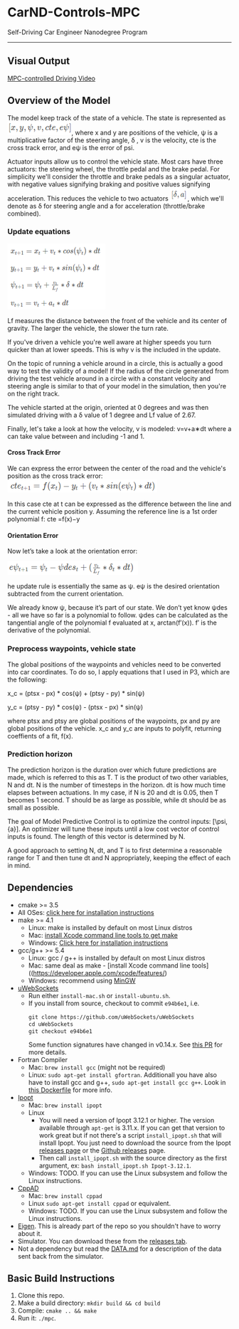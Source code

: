 # CarND-Controls-MPC
Self-Driving Car Engineer Nanodegree Program

---

## Visual Output
[MPC-controlled Driving Video](https://youtu.be/ptBV-HJAnfs)

## Overview of the Model
The model keep track of the state of a vehicle. The state is represented as
![state](img/km-state.png), where x and y are positions of the vehicle, ψ is a multiplicative factor of the steering angle, δ , v is the velocity, cte is the cross track error, and eψ is the error of psi. 

Actuator inputs allow us to control the vehicle state. Most cars have three actuators: the steering wheel, the throttle pedal and the brake pedal. For simplicity we'll consider the throttle and brake pedals as a singular actuator, with negative values signifying braking and positive values signifying acceleration. This reduces the vehicle to two actuators ![*](img/km-actuators.png), which we'll denote as δ for steering angle and a for acceleration (throttle/brake combined).


### Update equations
![*](img/kinematic_model.png)

Lf measures the distance between the front of the vehicle and its center of gravity. The larger the vehicle, the slower the turn rate.

If you've driven a vehicle you're well aware at higher speeds you turn quicker than at lower speeds. This is why v is the included in the update.

On the topic of running a vehicle around in a circle, this is actually a good way to test the validity of a model! If the radius of the circle generated from driving the test vehicle around in a circle with a constant velocity and steering angle is similar to that of your model in the simulation, then you're on the right track.

The vehicle started at the origin, oriented at 0 degrees and was then simulated driving with a δ value of 1 degree and Lf​​ value of 2.67.

Finally, let's take a look at how the velocity, v is modeled:
v=v+a∗dt
where a can take value between and including -1 and 1.

#### Cross Track Error
We can express the error between the center of the road and the vehicle's position as the cross track error:
![*](img/km-cte1.png)

In this case cte at t can be expressed as the difference between the line and the current vehicle position y. Assuming the reference line is a 1st order polynomial f:
cte =f(x)−y

#### Orientation Error
Now let’s take a look at the orientation error:

![*](img/km-oe1.png)

he update rule is essentially the same as ψ.
eψ is the desired orientation subtracted from the current orientation.

​We already know ψ, because it’s part of our state. We don’t yet know ψdes - all we have so far is a polynomial to follow. ψdes can be calculated as the tangential angle of the polynomial f evaluated at x, arctan(f′(x)). f′ is the derivative of the polynomial.

### Preprocess waypoints, vehicle state
The global positions of the waypoints and vehicles need to be converted into car coordinates. To do so, I apply equations that I used in P3, which are the following:

x_c = (ptsx - px) * cos(ψ) + (ptsy - py) * sin(ψ)

y_c = (ptsy - py) * cos(ψ) - (ptsx - px) * sin(ψ)

where ptsx and ptsy are global positions of the waypoints, px and py are global positions of the vehicle. x_c and y_c are inputs to polyfit, returning coeffients of a fit, f(x).


### Prediction horizon
The prediction horizon is the duration over which future predictions are made, which is referred to this as T. T is the product of two other variables, N and dt. N is the number of timesteps in the horizon. dt is how much time elapses between actuations. In my case, if N is 20 and dt is 0.05, then T becomes 1 second. T should be as large as possible, while dt should be as small as possible.

The goal of Model Predictive Control is to optimize the control inputs: [\psi,{a}]. An optimizer will tune these inputs until a low cost vector of control inputs is found. The length of this vector is determined by N. 

A good approach to setting N, dt, and T is to first determine a reasonable range for T and then tune dt and N appropriately, keeping the effect of each in mind.


## Dependencies

* cmake >= 3.5
 * All OSes: [click here for installation instructions](https://cmake.org/install/)
* make >= 4.1
  * Linux: make is installed by default on most Linux distros
  * Mac: [install Xcode command line tools to get make](https://developer.apple.com/xcode/features/)
  * Windows: [Click here for installation instructions](http://gnuwin32.sourceforge.net/packages/make.htm)
* gcc/g++ >= 5.4
  * Linux: gcc / g++ is installed by default on most Linux distros
  * Mac: same deal as make - [install Xcode command line tools]((https://developer.apple.com/xcode/features/)
  * Windows: recommend using [MinGW](http://www.mingw.org/)
* [uWebSockets](https://github.com/uWebSockets/uWebSockets)
  * Run either `install-mac.sh` or `install-ubuntu.sh`.
  * If you install from source, checkout to commit `e94b6e1`, i.e.
    ```
    git clone https://github.com/uWebSockets/uWebSockets 
    cd uWebSockets
    git checkout e94b6e1
    ```
    Some function signatures have changed in v0.14.x. See [this PR](https://github.com/udacity/CarND-MPC-Project/pull/3) for more details.
* Fortran Compiler
  * Mac: `brew install gcc` (might not be required)
  * Linux: `sudo apt-get install gfortran`. Additionall you have also have to install gcc and g++, `sudo apt-get install gcc g++`. Look in [this Dockerfile](https://github.com/udacity/CarND-MPC-Quizzes/blob/master/Dockerfile) for more info.
* [Ipopt](https://projects.coin-or.org/Ipopt)
  * Mac: `brew install ipopt`
  * Linux
    * You will need a version of Ipopt 3.12.1 or higher. The version available through `apt-get` is 3.11.x. If you can get that version to work great but if not there's a script `install_ipopt.sh` that will install Ipopt. You just need to download the source from the Ipopt [releases page](https://www.coin-or.org/download/source/Ipopt/) or the [Github releases](https://github.com/coin-or/Ipopt/releases) page.
    * Then call `install_ipopt.sh` with the source directory as the first argument, ex: `bash install_ipopt.sh Ipopt-3.12.1`. 
  * Windows: TODO. If you can use the Linux subsystem and follow the Linux instructions.
* [CppAD](https://www.coin-or.org/CppAD/)
  * Mac: `brew install cppad`
  * Linux `sudo apt-get install cppad` or equivalent.
  * Windows: TODO. If you can use the Linux subsystem and follow the Linux instructions.
* [Eigen](http://eigen.tuxfamily.org/index.php?title=Main_Page). This is already part of the repo so you shouldn't have to worry about it.
* Simulator. You can download these from the [releases tab](https://github.com/udacity/self-driving-car-sim/releases).
* Not a dependency but read the [DATA.md](./DATA.md) for a description of the data sent back from the simulator.


## Basic Build Instructions

1. Clone this repo.
2. Make a build directory: `mkdir build && cd build`
3. Compile: `cmake .. && make`
4. Run it: `./mpc`.